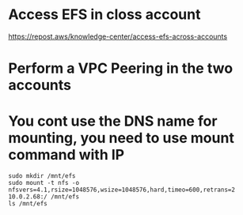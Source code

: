 # Access EFS in closs account
https://repost.aws/knowledge-center/access-efs-across-accounts

# Perform a VPC Peering in the two accounts

# You cont use the DNS name for mounting, you need to use mount command with IP
```
sudo mkdir /mnt/efs
sudo mount -t nfs -o nfsvers=4.1,rsize=1048576,wsize=1048576,hard,timeo=600,retrans=2 10.0.2.68:/ /mnt/efs
ls /mnt/efs
```